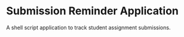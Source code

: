# Submission Reminder Application

A shell script application to track student assignment submissions.
